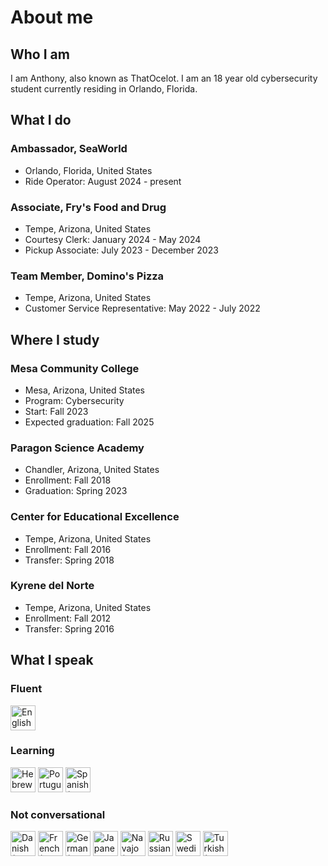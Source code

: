 # About me
## Who I am
I am Anthony, also known as ThatOcelot. I am an 18 year old cybersecurity student currently residing in Orlando, Florida.
## What I do
### Ambassador, SeaWorld
- Orlando, Florida, United States
- Ride Operator: August 2024 - present

### Associate, Fry's Food and Drug
- Tempe, Arizona, United States
- Courtesy Clerk: January 2024 - May 2024
- Pickup Associate: July 2023 - December 2023

### Team Member, Domino's Pizza
- Tempe, Arizona, United States
- Customer Service Representative: May 2022 - July 2022

## Where I study
### Mesa Community College
- Mesa, Arizona, United States
- Program: Cybersecurity
- Start: Fall 2023
- Expected graduation: Fall 2025

### Paragon Science Academy
- Chandler, Arizona, United States
- Enrollment: Fall 2018
- Graduation: Spring 2023

### Center for Educational Excellence
- Tempe, Arizona, United States
- Enrollment: Fall 2016
- Transfer: Spring 2018

### Kyrene del Norte
- Tempe, Arizona, United States
- Enrollment: Fall 2012
- Transfer: Spring 2016

## What I speak
### Fluent
[<img src="https://upload.wikimedia.org/wikipedia/commons/thumb/8/83/Flag_of_the_United_Kingdom_%283-5%29.svg/2560px-Flag_of_the_United_Kingdom_%283-5%29.svg.png" alt="English" height="40"/>](https://en.wikipedia.org/wiki/English_language)

### Learning
[<img src="https://upload.wikimedia.org/wikipedia/commons/thumb/d/d4/Flag_of_Israel.svg/2560px-Flag_of_Israel.svg.png" alt="Hebrew (עברית)" height="40"/>](https://en.wikipedia.org/wiki/Hebrew_language)
[<img src="https://upload.wikimedia.org/wikipedia/commons/thumb/5/5c/Flag_of_Portugal.svg/2560px-Flag_of_Portugal.svg.png" alt="Portuguese (Português)" height="40"/>](https://en.wikipedia.org/wiki/Portuguese_language)
[<img src="https://upload.wikimedia.org/wikipedia/commons/thumb/8/89/Bandera_de_Espa%C3%B1a.svg/2560px-Bandera_de_Espa%C3%B1a.svg.png" alt="Spanish (Español)" height="40"/>](https://en.wikipedia.org/wiki/Spanish_language)

### Not conversational
[<img src="https://upload.wikimedia.org/wikipedia/commons/thumb/9/9c/Flag_of_Denmark.svg/2560px-Flag_of_Denmark.svg.png" alt="Danish (Dansk)" height="40"/>](https://en.wikipedia.org/wiki/Danish_language)
[<img src="https://upload.wikimedia.org/wikipedia/en/thumb/c/c3/Flag_of_France.svg/2560px-Flag_of_France.svg.png" alt="French (Français)" height="40"/>](https://en.wikipedia.org/wiki/French_language)
[<img src="https://upload.wikimedia.org/wikipedia/en/thumb/b/ba/Flag_of_Germany.svg/2560px-Flag_of_Germany.svg.png" alt="German (Deutsch)" height="40"/>](https://en.wikipedia.org/wiki/German_language)
[<img src="https://upload.wikimedia.org/wikipedia/en/thumb/9/9e/Flag_of_Japan.svg/2560px-Flag_of_Japan.svg.png" alt="Japanese (日本語)" height="40"/>](https://en.wikipedia.org/wiki/Japanese_language)
[<img src="https://upload.wikimedia.org/wikipedia/commons/thumb/0/0c/Navajo_flag.svg/2560px-Navajo_flag.svg.png" alt="Navajo (Diné)" height="40"/>](https://en.wikipedia.org/wiki/Navajo_language)
[<img src="https://upload.wikimedia.org/wikipedia/en/thumb/f/f3/Flag_of_Russia.svg/2560px-Flag_of_Russia.svg.png" alt="Russian (Русский)" height="40"/>](https://en.wikipedia.org/wiki/Russian_language)
[<img src="https://upload.wikimedia.org/wikipedia/en/thumb/4/4c/Flag_of_Sweden.svg/2560px-Flag_of_Sweden.svg.png" alt="Swedish (Svensk)" height="40"/>](https://en.wikipedia.org/wiki/Swedish_language)
[<img src="https://upload.wikimedia.org/wikipedia/commons/thumb/b/b4/Flag_of_Turkey.svg/2560px-Flag_of_Turkey.svg.png" alt="Turkish (Türkçe)" height="40"/>](https://en.wikipedia.org/wiki/Turkish_language)
